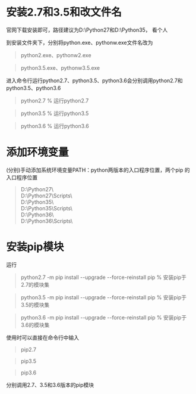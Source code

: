 # 安装2.7和3.5和改文件名

官网下载安装即可，路径建议为D:\Python27和D:\Python35， 看个人

到安装文件夹下，分别将python.exe、pythonw.exe文件名改为

>python2.exe、pythonw2.exe 

>python3.5.exe、pythonw3.5.exe

进入命令行运行python2.7、python3.5、python3.6会分别调用python2.7和python3.5、python3.6

>python2.7 % 运行python2.7

>python3.5 % 运行python3.5

>python3.6 % 运行python3.6

# 添加环境变量

(分别)手动添加系统环境变量PATH：python两版本的入口程序位置，两个pip 的入口程序位置

>D:\Python27\  
>D:\Python27\Scripts\  
>D:\Python35\  
>D:\Python35\Scripts\  
>D:\Python36\  
>D:\Python36\Scripts\ 

# 安装pip模块

运行

>python2.7 -m pip install --upgrade --force-reinstall pip % 安装pip于2.7的模块集

>python3.5 -m pip install --upgrade --force-reinstall pip % 安装pip于3.5的模块集

>python3.6 -m pip install --upgrade --force-reinstall pip % 安装pip于3.6的模块集

使用时可以直接在命令行中输入

>pip2.7

>pip3.5

>pip3.6

分别调用2.7、3.5和3.6版本的pip模块
